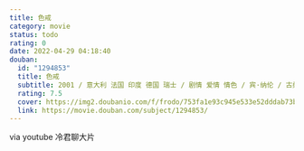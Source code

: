 ```yaml
---
title: 色戒
category: movie
status: todo
rating: 0
date: 2022-04-29 04:18:40
douban:
  id: "1294853"
  title: 色戒
  subtitle: 2001 / 意大利 法国 印度 德国 瑞士 / 剧情 爱情 情色 / 宾·纳伦 / 古桑 钟丽缇
  rating: 7.5
  cover: https://img2.doubanio.com/f/frodo/753fa1e93c945e533e52dddab73b2b55a1083083/pics/subject/movie_large.jpg
  link: https://movie.douban.com/subject/1294853/
---
```


via youtube 冷君聊大片